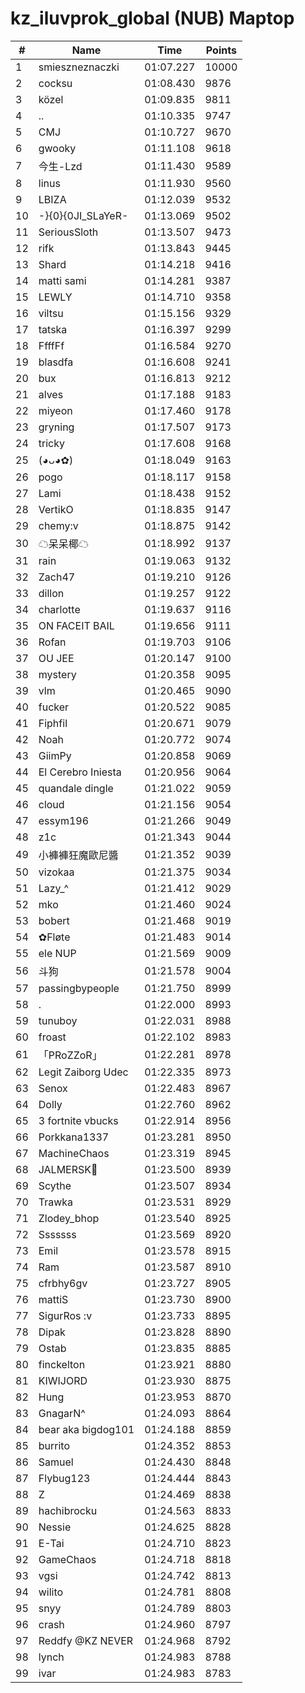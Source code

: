 # kz_iluvprok_global (NUB) Maptop

|  # | Name | Time | Points |
|-------------- | -------------- | -------------- | -------------- | 
| 1 | smieszneznaczki | 01:07.227 | 10000 | 
| 2 | cocksu | 01:08.430 | 9876 | 
| 3 | közel | 01:09.835 | 9811 | 
| 4 | .. | 01:10.335 | 9747 | 
| 5 | CMJ | 01:10.727 | 9670 | 
| 6 | gwooky | 01:11.108 | 9618 | 
| 7 | 今生-Lzd | 01:11.430 | 9589 | 
| 8 | linus | 01:11.930 | 9560 | 
| 9 | LBIZA | 01:12.039 | 9532 | 
| 10 | -}{0}{0JI_SLaYeR- | 01:13.069 | 9502 | 
| 11 | SeriousSloth | 01:13.507 | 9473 | 
| 12 | rifk | 01:13.843 | 9445 | 
| 13 | Shard | 01:14.218 | 9416 | 
| 14 | matti sami | 01:14.281 | 9387 | 
| 15 | LEWLY | 01:14.710 | 9358 | 
| 16 | viltsu | 01:15.156 | 9329 | 
| 17 | tatska | 01:16.397 | 9299 | 
| 18 | FfffFf | 01:16.584 | 9270 | 
| 19 | blasdfa | 01:16.608 | 9241 | 
| 20 | bux | 01:16.813 | 9212 | 
| 21 | alves | 01:17.188 | 9183 | 
| 22 | miyeon | 01:17.460 | 9178 | 
| 23 | gryning | 01:17.507 | 9173 | 
| 24 | tricky | 01:17.608 | 9168 | 
| 25 | (◕ᴗ◕✿) | 01:18.049 | 9163 | 
| 26 | pogo | 01:18.117 | 9158 | 
| 27 | Lami | 01:18.438 | 9152 | 
| 28 | VertikO | 01:18.835 | 9147 | 
| 29 | chemy:v | 01:18.875 | 9142 | 
| 30 | ☁呆呆椰☁ | 01:18.992 | 9137 | 
| 31 | rain | 01:19.063 | 9132 | 
| 32 | Zach47 | 01:19.210 | 9126 | 
| 33 | dillon | 01:19.257 | 9122 | 
| 34 | charlotte | 01:19.637 | 9116 | 
| 35 | ON FACEIT BAIL | 01:19.656 | 9111 | 
| 36 | Rofan | 01:19.703 | 9106 | 
| 37 | OU JEE | 01:20.147 | 9100 | 
| 38 | mystery | 01:20.358 | 9095 | 
| 39 | vlm | 01:20.465 | 9090 | 
| 40 | fucker | 01:20.522 | 9085 | 
| 41 | Fiphfil | 01:20.671 | 9079 | 
| 42 | Noah | 01:20.772 | 9074 | 
| 43 | GiimPy | 01:20.858 | 9069 | 
| 44 | El Cerebro Iniesta | 01:20.956 | 9064 | 
| 45 | quandale dingle | 01:21.022 | 9059 | 
| 46 | cloud | 01:21.156 | 9054 | 
| 47 | essym196 | 01:21.266 | 9049 | 
| 48 | z1c | 01:21.343 | 9044 | 
| 49 | 小褲褲狂魔歐尼醬 | 01:21.352 | 9039 | 
| 50 | vizokaa | 01:21.375 | 9034 | 
| 51 | Lazy_^ | 01:21.412 | 9029 | 
| 52 | mko | 01:21.460 | 9024 | 
| 53 | bobert | 01:21.468 | 9019 | 
| 54 | ✿Fløte | 01:21.483 | 9014 | 
| 55 | ele NUP | 01:21.569 | 9009 | 
| 56 | 斗狗 | 01:21.578 | 9004 | 
| 57 | passingbypeople | 01:21.750 | 8999 | 
| 58 | . | 01:22.000 | 8993 | 
| 59 | tunuboy | 01:22.031 | 8988 | 
| 60 | froast | 01:22.102 | 8983 | 
| 61 | 「PRoZZoR」 | 01:22.281 | 8978 | 
| 62 | Legit Zaiborg Udec | 01:22.335 | 8973 | 
| 63 | Senox | 01:22.483 | 8967 | 
| 64 | Dolly | 01:22.760 | 8962 | 
| 65 | 3 fortnite vbucks | 01:22.914 | 8956 | 
| 66 | Porkkana1337 | 01:23.281 | 8950 | 
| 67 | MachineChaos | 01:23.319 | 8945 | 
| 68 | JALMERSK👀 | 01:23.500 | 8939 | 
| 69 | Scythe | 01:23.507 | 8934 | 
| 70 | Trawka | 01:23.531 | 8929 | 
| 71 | Zlodey_bhop | 01:23.540 | 8925 | 
| 72 | Sssssss | 01:23.569 | 8920 | 
| 73 | Emil | 01:23.578 | 8915 | 
| 74 | Ram | 01:23.587 | 8910 | 
| 75 | cfrbhy6gv | 01:23.727 | 8905 | 
| 76 | mattiS | 01:23.730 | 8900 | 
| 77 | SigurRos :v | 01:23.733 | 8895 | 
| 78 | Dipak | 01:23.828 | 8890 | 
| 79 | Ostab | 01:23.835 | 8885 | 
| 80 | finckelton | 01:23.921 | 8880 | 
| 81 | KIWIJORD | 01:23.930 | 8875 | 
| 82 | Hung | 01:23.953 | 8870 | 
| 83 | GnagarN^ | 01:24.093 | 8864 | 
| 84 | bear aka bigdog101 | 01:24.188 | 8859 | 
| 85 | burrito <sponsored by mtn dew> | 01:24.352 | 8853 | 
| 86 | Samuel | 01:24.430 | 8848 | 
| 87 | Flybug123 | 01:24.444 | 8843 | 
| 88 | Z | 01:24.469 | 8838 | 
| 89 | hachibrocku | 01:24.563 | 8833 | 
| 90 | Nessie | 01:24.625 | 8828 | 
| 91 | E-Tai | 01:24.710 | 8823 | 
| 92 | GameChaos | 01:24.718 | 8818 | 
| 93 | vgsi | 01:24.742 | 8813 | 
| 94 | wilito | 01:24.781 | 8808 | 
| 95 | snyy | 01:24.789 | 8803 | 
| 96 | crash | 01:24.960 | 8797 | 
| 97 | Reddfy @KZ NEVER | 01:24.968 | 8792 | 
| 98 | lynch | 01:24.983 | 8788 | 
| 99 | ivar | 01:24.983 | 8783 | 

